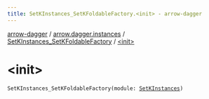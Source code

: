 ```yaml
---
title: SetKInstances_SetKFoldableFactory.<init> - arrow-dagger
---
```


[arrow-dagger](../../index.html) / [arrow.dagger.instances](../index.html) / [SetKInstances_SetKFoldableFactory](index.html) / [&lt;init&gt;](./-init-.html)

# &lt;init&gt;

`SetKInstances_SetKFoldableFactory(module: `[`SetKInstances`](../-set-k-instances/index.html)`)`